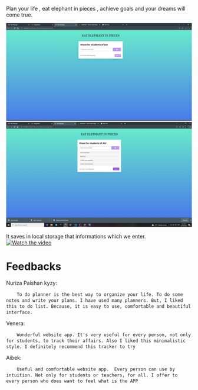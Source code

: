 Plan your life ,  eat elephant in pieces , achieve  goals  and your dreams will come true.

 
![asdf](./images/screen1.png)
![asdf](./images/screen2.png)

It saves in local storage that informations which we enter.
[![Watch the video](https://i.imgur.com/vKb2F1B.png)](https://youtu.be/eM_Sqe3hsIQ)

# Feedbacks

Nuriza Paishan kyzy: 

        To do planner is the best way to organize your life. To do some notes and write your plans. I have used many planners. But, I liked this to do list. Because, it is easy to use, comfortable and beautiful interface.
Venera:
        
        Wonderful website app. It's very useful for every person, not only for students, to track their affairs. Also I liked this minimalistic style. I definitely recommend this tracker to try
Aibek:
    
        Useful and comfortable website app.  Every person can use by intuition. Not only for students or teachers, for all. I offer to every person who does want to feel what is the APP
